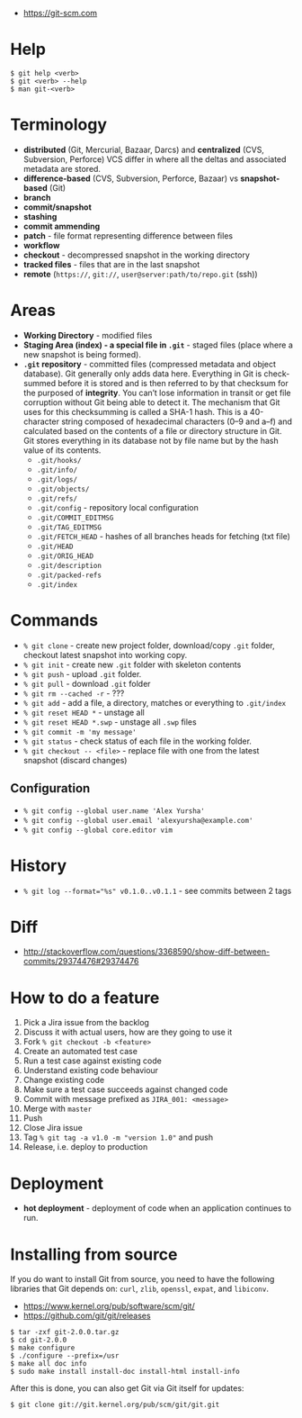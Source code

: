 - https://git-scm.com

# Help
```
$ git help <verb>
$ git <verb> --help
$ man git-<verb>
```

# Terminology
- **distributed** (Git, Mercurial, Bazaar, Darcs)  and **centralized** (CVS, Subversion, Perforce) VCS differ in where all the deltas and associated metadata are stored.
- **difference-based** (CVS, Subversion, Perforce, Bazaar) vs **snapshot-based** (Git)
- **branch**
- **commit/snapshot**
- **stashing**
- **commit ammending**
- **patch** - file format representing difference between files
- **workflow**
- **checkout** - decompressed snapshot in the working directory
- **tracked files** - files that are in the last snapshot
- **remote** (`https://`, `git://`, `user@server:path/to/repo.git` (ssh))

# Areas
- **Working Directory** - modified files
- **Staging Area (index) - a special file in `.git`** - staged files (place where a new snapshot is being formed).
- **`.git` repository** - committed files (compressed metadata and object database). Git generally only adds data here. Everything in Git is check-summed before it is stored and is then referred to by that checksum for the purposed of **integrity**. You can’t lose information in transit or get file corruption without Git being able to detect it. The mechanism that Git uses for this checksumming is called a SHA-1 hash. This is a 40-character string composed of hexadecimal characters (0–9 and a–f) and calculated based on the contents of a file or directory structure in Git. Git stores everything in its database not by file name but by the hash value of its contents. 
  + `.git/hooks/`
  + `.git/info/`
  + `.git/logs/`
  + `.git/objects/`
  + `.git/refs/`
  + `.git/config` - repository local configuration
  + `.git/COMMIT_EDITMSG`
  + `.git/TAG_EDITMSG`
  + `.git/FETCH_HEAD` - hashes of all branches heads for fetching (txt file)
  + `.git/HEAD`
  + `.git/ORIG_HEAD`
  + `.git/description`
  + `.git/packed-refs`
  + `.git/index`

# Commands
- `% git clone` - create new project folder, download/copy `.git` folder, checkout latest snapshot into working copy.
- `% git init` - create new `.git` folder with skeleton contents
- `% git push` - upload `.git` folder.
- `% git pull` - download `.git` folder
- `% git rm --cached -r` - ??? 
- `% git add` - add a file, a directory, matches or everything to `.git/index`
- `% git reset HEAD *` - unstage all
- `% git reset HEAD *.swp` - unstage all `.swp` files
- `% git commit -m 'my message'`
- `% git status` - check status of each file in the working folder.
- `% git checkout -- <file>` - replace file with one from the latest snapshot (discard changes)

## Configuration
- `% git config --global user.name 'Alex Yursha'`
- `% git config --global user.email 'alexyursha@example.com'`
- `% git config --global core.editor vim`

# History
- `% git log --format="%s" v0.1.0..v0.1.1` - see commits between 2 tags

# Diff
- http://stackoverflow.com/questions/3368590/show-diff-between-commits/29374476#29374476

# How to do a feature
1. Pick a Jira issue from the backlog
1. Discuss it with actual users, how are they going to use it 
1. Fork `% git checkout -b <feature>`
1. Create an automated test case
1. Run a test case against existing code
1. Understand existing code behaviour
1. Change existing code
1. Make sure a test case succeeds against changed code
1. Commit with message prefixed as `JIRA_001: <message>`
1. Merge with `master`
1. Push
1. Close Jira issue
1. Tag `% git tag -a v1.0 -m "version 1.0"` and push
1. Release, i.e. deploy to production 


# Deployment
- **hot deployment** - deployment of code when an application continues to run.

# Installing from source
If you do want to install Git from source, you need to have the following libraries that Git depends on: `curl`, `zlib`, `openssl`, `expat`, and `libiconv`.
- https://www.kernel.org/pub/software/scm/git/
- https://github.com/git/git/releases

```
$ tar -zxf git-2.0.0.tar.gz
$ cd git-2.0.0
$ make configure
$ ./configure --prefix=/usr
$ make all doc info
$ sudo make install install-doc install-html install-info
```

After this is done, you can also get Git via Git itself for updates:

```
$ git clone git://git.kernel.org/pub/scm/git/git.git
```
